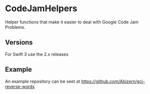 # CodeJamHelpers

Helper functions that make it easier to deal with Google Code Jam Problems.

## Versions

For Swift 3 use the 2.x releases

## Example

An example repository can be seet at https://github.com/Abizern/gcj-reverse-words
